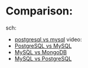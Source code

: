 # Comparison:
sch:
- [postgresql vs mysql](https://www.youtube.com/results?search_query=postgresql+vs+mysql)
video:
- [PostgreSQL vs MySQL](https://youtu.be/btjBNKP49Rk)
- [MySQL vs MongoDB](https://youtu.be/OdgZ0jr4jpM)
- [MySQL vs PostgreSQL](https://youtu.be/vAv5lks4gzA)
